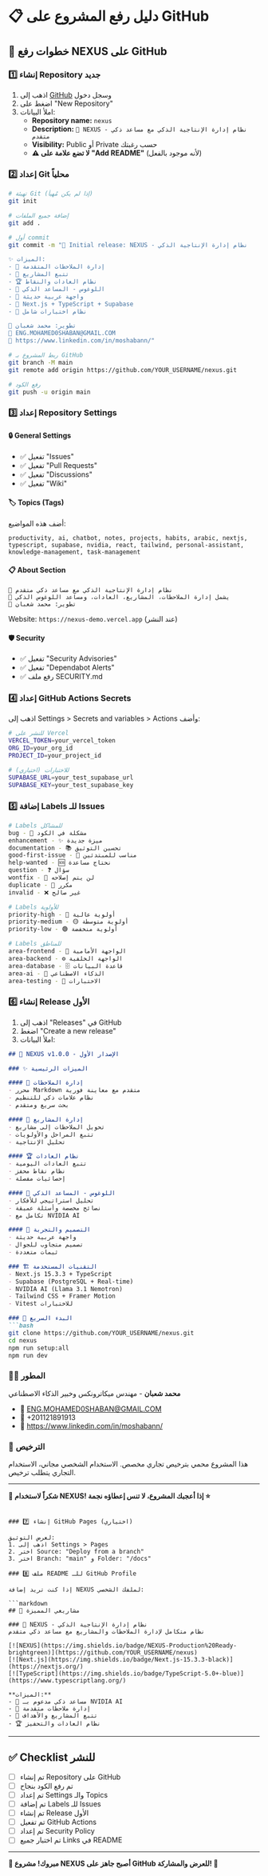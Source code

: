 # 📋 دليل رفع المشروع على GitHub

## 🚀 خطوات رفع NEXUS على GitHub

### 1️⃣ إنشاء Repository جديد

1. اذهب إلى [GitHub](https://github.com) وسجل دخول
2. اضغط على "New Repository"
3. املأ البيانات:
   - **Repository name:** `nexus`
   - **Description:** `🌟 NEXUS - نظام إدارة الإنتاجية الذكي مع مساعد ذكي متقدم`
   - **Visibility:** Public أو Private حسب رغبتك
   - **⚠️ لا تضع علامة على "Add README"** (لأنه موجود بالفعل)

### 2️⃣ إعداد Git محلياً

```bash
# تهيئة Git (إذا لم يكن مُهيأ)
git init

# إضافة جميع الملفات
git add .

# أول commit
git commit -m "🎉 Initial release: NEXUS - نظام إدارة الإنتاجية الذكي

✨ الميزات:
- 📝 إدارة الملاحظات المتقدمة
- 🚀 تتبع المشاريع
- 🏆 نظام العادات والنقاط  
- 🤖 اللوغوس - المساعد الذكي
- 🎨 واجهة عربية حديثة
- 🔧 Next.js + TypeScript + Supabase
- 🧪 نظام اختبارات شامل

🏅 تطوير: محمد شعبان
📧 ENG.MOHAMED0SHABAN@GMAIL.COM
🔗 https://www.linkedin.com/in/moshabann/"

# ربط المشروع بـ GitHub
git branch -M main
git remote add origin https://github.com/YOUR_USERNAME/nexus.git

# رفع الكود
git push -u origin main
```

### 3️⃣ إعداد Repository Settings

#### 🔒 **General Settings**
- ✅ تفعيل "Issues"
- ✅ تفعيل "Pull Requests"  
- ✅ تفعيل "Discussions"
- ✅ تفعيل "Wiki"

#### 🏷️ **Topics (Tags)**
أضف هذه المواضيع:
```
productivity, ai, chatbot, notes, projects, habits, arabic, nextjs, typescript, supabase, nvidia, react, tailwind, personal-assistant, knowledge-management, task-management
```

#### 📋 **About Section**
```
🌟 نظام إدارة الإنتاجية الذكي مع مساعد ذكي متقدم
🤖 يشمل إدارة الملاحظات، المشاريع، العادات، ومساعد اللوغوس الذكي
🏅 تطوير: محمد شعبان
```

Website: `https://nexus-demo.vercel.app` (عند النشر)

#### 🛡️ **Security**
- ✅ تفعيل "Security Advisories"
- ✅ تفعيل "Dependabot Alerts"
- ✅ رفع ملف SECURITY.md

### 4️⃣ إعداد GitHub Actions Secrets

اذهب إلى Settings > Secrets and variables > Actions وأضف:

```bash
# للنشر على Vercel
VERCEL_TOKEN=your_vercel_token
ORG_ID=your_org_id  
PROJECT_ID=your_project_id

# للاختبارات (اختياري)
SUPABASE_URL=your_test_supabase_url
SUPABASE_KEY=your_test_supabase_key
```

### 5️⃣ إضافة Labels للـ Issues

```bash
# Labels للمشاكل
bug - 🐛 مشكلة في الكود
enhancement - ✨ ميزة جديدة
documentation - 📚 تحسين التوثيق
good-first-issue - 👋 مناسب للمبتدئين
help-wanted - 🆘 نحتاج مساعدة
question - ❓ سؤال
wontfix - 🚫 لن يتم إصلاحه
duplicate - 👯 مكرر
invalid - ❌ غير صالح

# Labels للأولوية
priority-high - 🔴 أولوية عالية
priority-medium - 🟡 أولوية متوسطة  
priority-low - 🟢 أولوية منخفضة

# Labels للمناطق
area-frontend - 🎨 الواجهة الأمامية
area-backend - ⚙️ الواجهة الخلفية
area-database - 🗄️ قاعدة البيانات
area-ai - 🤖 الذكاء الاصطناعي
area-testing - 🧪 الاختبارات
```

### 6️⃣ إنشاء Release الأول

1. اذهب إلى "Releases" في GitHub
2. اضغط "Create a new release"
3. املأ البيانات:

```markdown
## 🎉 NEXUS v1.0.0 - الإصدار الأول

### ✨ الميزات الرئيسية

#### 📝 إدارة الملاحظات
- محرر Markdown متقدم مع معاينة فورية
- نظام علامات ذكي للتنظيم
- بحث سريع ومتقدم

#### 🚀 إدارة المشاريع  
- تحويل الملاحظات إلى مشاريع
- تتبع المراحل والأولويات
- تحليل الإنتاجية

#### 🏆 نظام العادات
- تتبع العادات اليومية
- نظام نقاط محفز
- إحصائيات مفصلة

#### 🤖 اللوغوس - المساعد الذكي
- تحليل استراتيجي للأفكار
- نصائح مخصصة وأسئلة عميقة
- تكامل مع NVIDIA AI

#### 🎨 التصميم والتجربة
- واجهة عربية حديثة
- تصميم متجاوب للجوال
- ثيمات متعددة

### 🏗️ التقنيات المستخدمة
- Next.js 15.3.3 + TypeScript
- Supabase (PostgreSQL + Real-time)
- NVIDIA AI (Llama 3.1 Nemotron)
- Tailwind CSS + Framer Motion
- Vitest للاختبارات

### 🚀 البدء السريع
```bash
git clone https://github.com/YOUR_USERNAME/nexus.git
cd nexus
npm run setup:all
npm run dev
```

### 👨‍💻 المطور
**محمد شعبان** - مهندس ميكاترونكس وخبير الذكاء الاصطناعي
- 📧 ENG.MOHAMED0SHABAN@GMAIL.COM
- 📱 +201121891913  
- 🔗 https://www.linkedin.com/in/moshabann/

### 📜 الترخيص
هذا المشروع محمي بترخيص تجاري مخصص. الاستخدام الشخصي مجاني، الاستخدام التجاري يتطلب ترخيص.

---
**🌟 شكراً لاستخدام NEXUS! إذا أعجبك المشروع، لا تنس إعطاؤه نجمة ⭐**
```

### 7️⃣ إنشاء GitHub Pages (اختياري)

لعرض التوثيق:
1. اذهب إلى Settings > Pages
2. اختر Source: "Deploy from a branch"
3. اختر Branch: "main" و Folder: "/docs"

### 8️⃣ ملف README للـ GitHub Profile

إذا كنت تريد إضافة NEXUS لملفك الشخصي:

```markdown
## 🌟 مشاريعي المميزة

### 🚀 NEXUS - نظام إدارة الإنتاجية الذكي
نظام متكامل لإدارة الملاحظات والمشاريع مع مساعد ذكي متقدم

[![NEXUS](https://img.shields.io/badge/NEXUS-Production%20Ready-brightgreen)](https://github.com/YOUR_USERNAME/nexus)
[![Next.js](https://img.shields.io/badge/Next.js-15.3.3-black)](https://nextjs.org/)
[![TypeScript](https://img.shields.io/badge/TypeScript-5.0+-blue)](https://www.typescriptlang.org/)

**الميزات:**
- 🤖 مساعد ذكي مدعوم بـ NVIDIA AI
- 📝 إدارة ملاحظات متقدمة
- 🚀 تتبع المشاريع والأهداف
- 🏆 نظام العادات والتحفيز
```

---

## ✅ Checklist للنشر

- [ ] تم إنشاء Repository على GitHub
- [ ] تم رفع الكود بنجاح
- [ ] تم إعداد Settings والـ Topics
- [ ] تم إضافة Labels للـ Issues
- [ ] تم إنشاء Release الأول
- [ ] تم تفعيل GitHub Actions
- [ ] تم إعداد Security Policy
- [ ] تم اختبار جميع Links في README

---

**🎉 مبروك! مشروع NEXUS أصبح جاهز على GitHub للعرض والمشاركة! 🎉**
